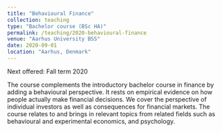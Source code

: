 ```yaml
---
title: "Behavioural Finance"
collection: teaching
type: "Bachelor course (BSc HA)"
permalink: /teaching/2020-behavioural-finance
venue: "Aarhus University BSS"
date: 2020-09-01
location: "Aarhus, Denmark"
---
```


Next offered: Fall term 2020

The course complements the introductory bachelor course in finance by adding a behavioural perspective. It rests on empirical evidence on how people actually make financial decisions. We cover the perspective of individual investors as well as consequences for financial markets. The course relates to and brings in relevant topics from related fields such as behavioural and experimental economics, and psychology.
